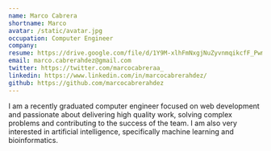 ```yaml
---
name: Marco Cabrera
shortname: Marco
avatar: /static/avatar.jpg
occupation: Computer Engineer
company:
resume: https://drive.google.com/file/d/1Y9M-xlhFmNxgjNuZyvnmqikcfF_PwmUG/view?usp=sharing
email: marco.cabrerahdez@gmail.com
twitter: https://twitter.com/marcocabreraa_
linkedin: https://www.linkedin.com/in/marcocabrerahdez/
github: https://github.com/marcocabrerahdez
---
```


I am a recently graduated computer engineer focused on web development and passionate about delivering high quality work, solving complex problems and contributing to the success of the team. I am also very interested in artificial intelligence, specifically machine learning and bioinformatics.